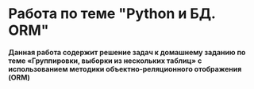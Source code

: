 # Работа по теме "Python и БД. ORM"

**Данная работа содержит решение задач к домашнему заданию по теме 
«Группировки, выборки из нескольких таблиц» c использованием методики объектно-реляционного отображения (ORM)**